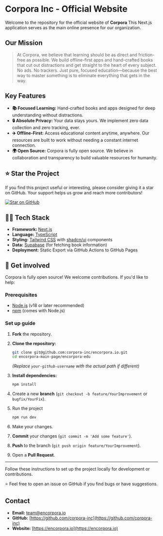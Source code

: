 # Corpora Inc - Official Website

Welcome to the repository for the official website of **Corpora** This Next.js application serves as the main online presence for our organization.

## Our Mission

> At Corpora, we believe that learning should be as direct and friction-free as possible. We build offline-first apps and hand-crafted books that cut out distractions and get straight to the heart of every subject. No ads. No trackers. Just pure, focused education—because the best way to master something is to eliminate everything that gets in the way.

## Key Features

- **📚 Focused Learning:** Hand-crafted books and apps designed for deep understanding without distractions.
- **🔒 Absolute Privacy:** Your data stays yours. We implement zero data collection and zero tracking, ever.
- **✈️ Offline-First:** Access educational content anytime, anywhere. Our resources are built to work without needing a constant internet connection.
- **🌍 Open Source:** Corpora is fully open source. We believe in collaboration and transparency to build valuable resources for humanity.

## ⭐ Star the Project

If you find this project useful or interesting, please consider giving it a star on GitHub. Your support helps us grow and reach more contributors!

[![Star on GitHub](https://img.shields.io/github/stars/corpora-inc/encorpora.io.svg?style=social)](https://github.com/corpora-inc/encorpora.io/stargazers)


## 👩‍💻 Tech Stack

- **Framework:** [Next.js](https://nextjs.org/)
- **Language:** [TypeScript](https://www.typescriptlang.org/)
- **Styling:** [Tailwind CSS](https://tailwindcss.com/) with [shadcn/ui](https://ui.shadcn.com/) components
- **Data:** [Supabase](https://supabase.com/) (for fetching book information)
- **Deployment:** Static Export via GitHub Actions to GitHub Pages

## 🤝 Get involved

Corpora is fully open source! We welcome contributions. If you'd like to help:

### Prerequisites

- [Node.js](https://nodejs.org/) (v18 or later recommended)
- [npm](https://npmjs.com/) (comes with Node.js)

### Set up guide

1.  **Fork** the repository.
2.  **Clone the repository:**

    ```bash
    git clone git@github.com:corpora-inc/encorpora.io.git
    cd encorpora-main-page/encorpora-edu
    ```

    _(Replace `your-github-username` with the actual path if different)_

3.  **Install dependencies:**
    ```bash
    npm install
    ```
4.  Create a new **branch** (`git checkout -b feature/YourImprovement` or `bugfix/YourFix`).
5.  Run the project

    ```bash
    npm run dev
    ```

6.  Make your changes.
7.  **Commit** your changes (`git commit -m 'Add some feature'`).
8.  **Push** to the branch (`git push origin feature/YourImprovement`).
9.  Open a **Pull Request**.

---

Follow these instructions to set up the project locally for development or contributions.

⭐ Feel free to open an issue on GitHub if you find bugs or have suggestions.

## Contact

- **Email:** team@encorpora.io
- **GitHub:** [https://github.com/corpora-inc](https://github.com/corpora-inc)
- **Website:** [https://encorpora.io](https://encorpora.io)
